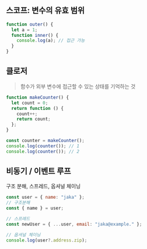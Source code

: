 ## 스코프: 변수의 유효 범위

```js
function outer() {
  let a = 1;
  function inner() {
    console.log(a); // 접근 가능
  }
}
```

## 클로저

> 함수가 외부 변수에 접근할 수 있는 상태를 기억하는 것

```js
function makeCounter() {
  let count = 0;
  return function () {
    count++;
    return count;
  };
}

const counter = makeCounter();
console.log(counter()); // 1
console.log(counter()); // 2
```

## 비동기 / 이벤트 루프

구조 분해, 스프레드, 옵셔널 체이닝

```js
const user = { name: "jaka" };
// 구조분해
const { name } = user;

// 스프레드
const newUser = { ...user, email: "jaka@example." };

// 옵셔널 체이닝
console.log(user?.address.zip);
```
